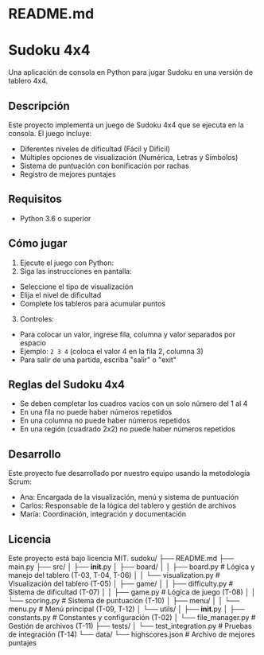 # README.md
# Sudoku 4x4

Una aplicación de consola en Python para jugar Sudoku en una versión de tablero 4x4.

## Descripción

Este proyecto implementa un juego de Sudoku 4x4 que se ejecuta en la consola. El juego incluye:

- Diferentes niveles de dificultad (Fácil y Difícil)
- Múltiples opciones de visualización (Numérica, Letras y Símbolos)
- Sistema de puntuación con bonificación por rachas
- Registro de mejores puntajes

## Requisitos

- Python 3.6 o superior

## Cómo jugar

1. Ejecute el juego con Python:
2. Siga las instrucciones en pantalla:
- Seleccione el tipo de visualización
- Elija el nivel de dificultad
- Complete los tableros para acumular puntos

3. Controles:
- Para colocar un valor, ingrese fila, columna y valor separados por espacio
- Ejemplo: `2 3 4` (coloca el valor 4 en la fila 2, columna 3)
- Para salir de una partida, escriba "salir" o "exit"

## Reglas del Sudoku 4x4

- Se deben completar los cuadros vacíos con un solo número del 1 al 4
- En una fila no puede haber números repetidos
- En una columna no puede haber números repetidos
- En una región (cuadrado 2x2) no puede haber números repetidos

## Desarrollo

Este proyecto fue desarrollado por nuestro equipo usando la metodología Scrum:

- Ana: Encargada de la visualización, menú y sistema de puntuación
- Carlos: Responsable de la lógica del tablero y gestión de archivos
- María: Coordinación, integración y documentación

## Licencia

Este proyecto está bajo licencia MIT.
sudoku/
├── README.md
├── main.py
├── src/
│   ├── __init__.py
│   ├── board/
│   │   ├── board.py          # Lógica y manejo del tablero (T-03, T-04, T-06)
│   │   └── visualization.py  # Visualización del tablero (T-05)
│   ├── game/
│   │   ├── difficulty.py     # Sistema de dificultad (T-07)
│   │   ├── game.py           # Lógica de juego (T-08)
│   │   └── scoring.py        # Sistema de puntuación (T-10)
│   ├── menu/
│   │   └── menu.py           # Menú principal (T-09, T-12)
│   └── utils/
│       ├── __init__.py
│       ├── constants.py      # Constantes y configuración (T-02)
│       └── file_manager.py   # Gestión de archivos (T-11)
├── tests/
│   └── test_integration.py  # Pruebas de integración (T-14)
└── data/
    └── highscores.json      # Archivo de mejores puntajes